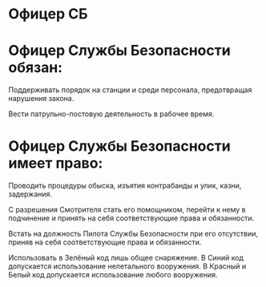 # Офицер СБ

# Офицер Службы Безопасности обязан:

Поддерживать порядок на станции и среди персонала, предотвращая нарушения закона.

Вести патрульно-постовую деятельность в рабочее время.


# Офицер Службы Безопасности имеет право:

Проводить процедуры обыска, изъятия контрабанды и улик, казни, задержания.

С разрешения Смотрителя стать его помощником, перейти к нему в подчинение и принять на себя соответствующие права и обязанности.

Встать на должность Пилота Службы Безопасности при его отсутствии, приняв на себя соответствующие права и обязанности.

Использовать в Зелёный код лишь общее снаряжение. В Синий код допускается использование нелетального вооружения. В Красный и Белый код допускается использование любого вооружения.

